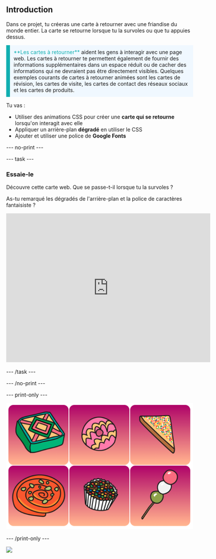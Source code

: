 ## Introduction

Dans ce projet, tu créeras une carte à retourner avec une friandise du monde entier. La carte se retourne lorsque tu la survoles ou que tu appuies dessus.

<p style="border-left: solid; border-width:10px; border-color: #0faeb0; background-color: aliceblue; padding: 10px;">
<span style="color: #0faeb0">**Les cartes à retourner**</span> aident les gens à interagir avec une page web. Les cartes à retourner te permettent également de fournir des informations supplémentaires dans un espace réduit ou de cacher des informations qui ne devraient pas être directement visibles. Quelques exemples courants de cartes à retourner animées sont les cartes de révision, les cartes de visite, les cartes de contact des réseaux sociaux et les cartes de produits. 
</p>

Tu vas :

- Utiliser des animations CSS pour créer une **carte qui se retourne** lorsqu'on interagit avec elle
- Appliquer un arrière-plan **dégradé** en utiliser le CSS
- Ajouter et utiliser une police de **Google Fonts**

--- no-print ---

--- task ---

### Essaie-le

Découvre cette carte web. Que se passe-t-il lorsque tu la survoles ?

As-tu remarqué les dégradés de l'arrière-plan et la police de caractères fantaisiste ?

<iframe src="https://editor.raspberrypi.org/fr-FR/embed/viewer/flip-treat-webcards-step-5" width="550" height="400" frameborder="0" marginwidth="0" marginheight="0" allowfullscreen> </iframe>

--- /task ---

--- /no-print ---

--- print-only ---

![alt=""](images/showcase_static.png)

--- /print-only ---

![](http://code.org/api/hour/begin_rp_webcards.png)
